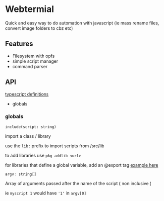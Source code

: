 # Webtermial 

Quick and easy way to do automation with javascript (ie mass rename files, convert image folders to cbz etc)

## Features

- Filesystem with opfs 
- simple script manager
- command parser

## API

[typescript definitions](./types/globals.d.ts)

- globals

### globals

```
include(script: string)
```

import a class / library

use the `lib:` prefix to import scripts from /src/lib

to add libraries use `pkg addlib <url>`

for libraries that define a global variable, add an @export tag [example here](./src/js/cmd/lib/jszip.min.js)

```
argv: string[]
```

Array of arguments passed after the name of the script ( non inclusive )

ie `myscript 1` would have `'1'` in `argv[0]`